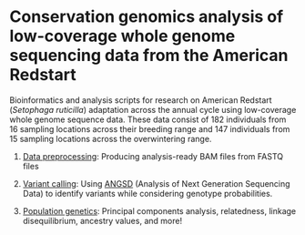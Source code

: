 # Conservation genomics analysis of low-coverage whole genome sequencing data from the American Redstart

Bioinformatics and analysis scripts for research on American Redstart (*Setophaga ruticilla*) adaptation across the annual cycle using low-coverage whole genome sequence data. These data consist of 182 individuals from 16 sampling locations across their breeding range and 147 individuals from 15 sampling locations across the overwintering range.

1.  [Data preprocessing](https://github.com/mgdesaix/amre-adaptation/blob/main/01_Preprocessing/Preprocessing.md): Producing analysis-ready BAM files from FASTQ files

2.  [Variant calling](https://github.com/mgdesaix/amre-adaptation/blob/main/02_VariantCalling/Variants.md): Using [ANGSD](http://www.popgen.dk/angsd/index.php/ANGSD) (Analysis of Next Generation Sequencing Data) to identify variants while considering genotype probabilities.

3.  [Population genetics](https://github.com/mgdesaix/amre-adaptation/blob/main/03_PopulationGenetics/Popgen.md): Principal components analysis, relatedness, linkage disequilibrium, ancestry values, and more!

